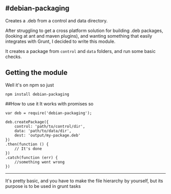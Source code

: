 #debian-packaging
----------------------------------------
Creates a .deb from a control and data directory.

After struggling to get a cross platform solution for building .deb packages,
(looking at ant and maven plugins), and wanting something that easily integrates
with Grunt, I decided to write this module.

It creates a package from `control` and `data` folders, and run some basic
checks.

## Getting the module

Well it's on npm so just
```
npm install debian-packaging
```

##How to use it
It works with promises so
```
var deb = require('debian-packaging');

deb.createPackage({
    control: 'path/to/control/dir',
    data: 'path/to/data/dir',
    dest: 'output/my-package.deb'
})
.then(function () {
    // It's done
})
.catch(function (err) {
    //something went wrong
})

```
---------------------------------------
It's pretty basic, and you have to make the file hierarchy by yourself,
but its purpose is to be used in grunt tasks
